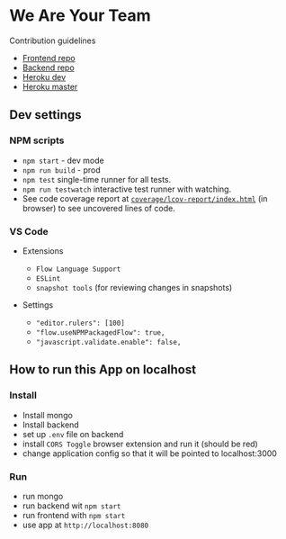 # We Are Your Team

Contribution guidelines

* [Frontend repo](https://github.com/chingu-voyage4/Bears-Team-6)
* [Backend repo](https://github.com/theomegablack/chingu-voyage4-Bears-Team-6-backend)
* [Heroku dev](http://dev-weareyourteam.herokuapp.com/)
* [Heroku master](http://weareyourteam.herokuapp.com/)

## Dev settings

### NPM scripts

* `npm start` - dev mode
* `npm run build` - prod
* `npm test` single-time runner for all tests.
* `npm run testwatch` interactive test runner with watching.
* See code coverage report at [`coverage/lcov-report/index.html`](./coverage/lcov-report/index.html) (in browser) to see uncovered lines of code.

### VS Code

* Extensions

  * `Flow Language Support`
  * `ESLint`
  * `snapshot tools` (for reviewing changes in snapshots)

* Settings
  * `"editor.rulers": [100]`
  * `"flow.useNPMPackagedFlow": true,`
  * `"javascript.validate.enable": false,`

## How to run this App on localhost

### Install

* Install mongo
* Install backend
* set up `.env` file on backend
* install `CORS Toggle` browser extension and run it (should be red)
* change application config so that it will be pointed to localhost:3000

### Run

* run mongo
* run backend wit `npm start`
* run frontend with `npm start`
* use app at `http://localhost:8080`
